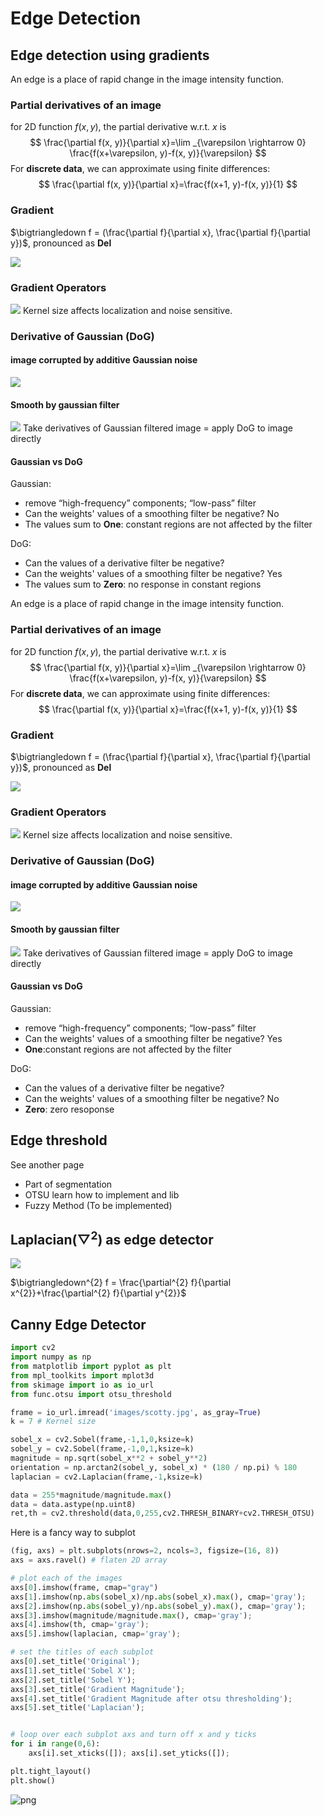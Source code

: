 # Edge Detection

## Edge detection using gradients
An edge is a place of rapid change in the image intensity 
function.

### Partial derivatives of an image
for 2D function $f(x, y)$, the partial derivative w.r.t. $x$ is
$$
\frac{\partial f(x, y)}{\partial x}=\lim _{\varepsilon \rightarrow 0} \frac{f(x+\varepsilon, y)-f(x, y)}{\varepsilon}
$$
For **discrete data**, we can approximate using finite differences:
$$
\frac{\partial f(x, y)}{\partial x}=\frac{f(x+1, y)-f(x, y)}{1}
$$

### Gradient
$\bigtriangledown f =  (\frac{\partial f}{\partial x}, \frac{\partial f}{\partial y})$, pronounced as **Del**

<img src='images/gradient.jpg'>

### Gradient Operators
<img src='images/operator.jpg'>
Kernel size affects localization and noise sensitive.

### Derivative of Gaussian (DoG)
#### image corrupted by additive Gaussian noise
<img src='images/DoG_noise.jpg'>

#### Smooth by gaussian filter
<img src='images/DoG.png'>
Take derivatives of Gaussian filtered image = apply DoG to image directly

#### Gaussian vs DoG
Gaussian:
- remove “high-frequency” components;  “low-pass” filter
- Can the weights' values of a smoothing filter be negative? No
- The values sum to **One**: constant regions are not affected by the filter

DoG:
- Can the values of a derivative filter be negative?
- Can the weights' values of a smoothing filter be negative? Yes
- The values sum to **Zero**: no response in constant regions

An edge is a place of rapid change in the image intensity 
function.

### Partial derivatives of an image
for 2D function $f(x, y)$, the partial derivative w.r.t. $x$ is
$$
\frac{\partial f(x, y)}{\partial x}=\lim _{\varepsilon \rightarrow 0} \frac{f(x+\varepsilon, y)-f(x, y)}{\varepsilon}
$$
For **discrete data**, we can approximate using finite differences:
$$
\frac{\partial f(x, y)}{\partial x}=\frac{f(x+1, y)-f(x, y)}{1}
$$

### Gradient
$\bigtriangledown f =  (\frac{\partial f}{\partial x}, \frac{\partial f}{\partial y})$, pronounced as **Del**

<img src='images/gradient.jpg'>

### Gradient Operators
<img src='images/operator.jpg'>
Kernel size affects localization and noise sensitive.

### Derivative of Gaussian (DoG)
#### image corrupted by additive Gaussian noise
<img src='images/DoG_noise.jpg'>

#### Smooth by gaussian filter
<img src='images/DoG.png'>
Take derivatives of Gaussian filtered image = apply DoG to image directly

#### Gaussian vs DoG
Gaussian:
- remove “high-frequency” components;  “low-pass” filter
- Can the weights' values of a smoothing filter be negative? Yes
- **One**:constant regions are not affected by the filter

DoG:
- Can the values of a derivative filter be negative?
- Can the weights' values of a smoothing filter be negative? No
- **Zero**: zero resoponse

## Edge threshold 
See another page
- Part of segmentation
- OTSU learn how to implement and lib 
- Fuzzy Method (To be implemented)

## Laplacian($\bigtriangledown^{2}$) as edge detector
<img src='images/laplacian.jpg'>

$\bigtriangledown^{2} f = \frac{\partial^{2} f}{\partial x^{2}}+\frac{\partial^{2} f}{\partial y^{2}}$

## Canny Edge Detector



```python
import cv2
import numpy as np
from matplotlib import pyplot as plt
from mpl_toolkits import mplot3d
from skimage import io as io_url
from func.otsu import otsu_threshold
```


```python
frame = io_url.imread('images/scotty.jpg', as_gray=True)
k = 7 # Kernel size

sobel_x = cv2.Sobel(frame,-1,1,0,ksize=k)
sobel_y = cv2.Sobel(frame,-1,0,1,ksize=k)
magnitude = np.sqrt(sobel_x**2 + sobel_y**2)
orientation = np.arctan2(sobel_y, sobel_x) * (180 / np.pi) % 180
laplacian = cv2.Laplacian(frame,-1,ksize=k)

data = 255*magnitude/magnitude.max()
data = data.astype(np.uint8)
ret,th = cv2.threshold(data,0,255,cv2.THRESH_BINARY+cv2.THRESH_OTSU)

```

Here is a fancy way to subplot


```python
(fig, axs) = plt.subplots(nrows=2, ncols=3, figsize=(16, 8))
axs = axs.ravel() # flaten 2D array

# plot each of the images
axs[0].imshow(frame, cmap="gray")
axs[1].imshow(np.abs(sobel_x)/np.abs(sobel_x).max(), cmap='gray');
axs[2].imshow(np.abs(sobel_y)/np.abs(sobel_y).max(), cmap='gray');
axs[3].imshow(magnitude/magnitude.max(), cmap='gray');
axs[4].imshow(th, cmap='gray');
axs[5].imshow(laplacian, cmap='gray');

# set the titles of each subplot
axs[0].set_title('Original');
axs[1].set_title('Sobel X');
axs[2].set_title('Sobel Y');
axs[3].set_title('Gradient Magnitude');
axs[4].set_title('Gradient Magnitude after otsu thresholding');
axs[5].set_title('Laplacian');


# loop over each subplot axs and turn off x and y ticks
for i in range(0,6):
    axs[i].set_xticks([]); axs[i].set_yticks([]);

plt.tight_layout()
plt.show()
```


    
![png](edge_files/edge_9_0.png)
    

